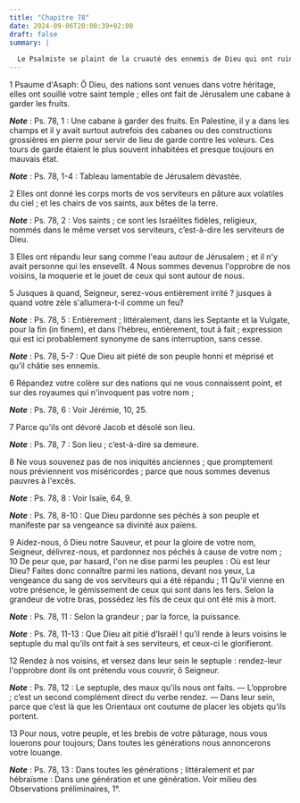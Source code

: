 ```yaml
---
title: "Chapitre 78"
date: 2024-09-06T20:00:39+02:00
draft: false
summary: |
  
  Le Psalmiste se plaint de la cruauté des ennemis de Dieu qui ont ruiné la ville et le temple de Jérusalem, et adresse des prières au Seigneur pour le peuple en captivité.
---
```



1 Psaume d'Asaph: Ô Dieu, des nations sont venues dans votre héritage, elles ont souillé votre saint temple ; elles ont fait de Jérusalem une cabane à garder les fruits.

***Note*** :  Ps. 78, 1 : Une cabane à garder des fruits. En Palestine, il y a dans les champs et il y avait surtout autrefois des cabanes ou des constructions grossières en pierre pour servir de lieu de garde contre les voleurs. Ces tours de garde étaient le plus souvent inhabitées et presque toujours en mauvais état.

***Note*** :  Ps. 78, 1-4 : Tableau lamentable de Jérusalem dévastée.


2 Elles ont donné les corps morts de vos serviteurs en pâture aux volatiles du ciel ; et les chairs de vos saints, aux bêtes de la terre.

***Note*** :  Ps. 78, 2 : Vos saints ; ce sont les Israélites fidèles, religieux, nommés dans le même verset vos serviteurs, c’est-à-dire les serviteurs de Dieu.

3 Elles ont répandu leur sang comme l'eau autour de Jérusalem ; et il n'y avait personne qui les ensevelît. 4 Nous sommes devenus l'opprobre de nos voisins, la moquerie et le jouet de ceux qui sont autour de nous.


5 Jusques à quand, Seigneur, serez-vous entièrement irrité ? jusques à quand votre zèle s'allumera-t-il comme un feu?

***Note*** :  Ps. 78, 5 : Entièrement ; littéralement, dans les Septante et la Vulgate, pour la fin (in finem), et dans l’hébreu, entièrement, tout à fait ; expression qui est ici probablement synonyme de sans interruption, sans cesse.

***Note*** :  Ps. 78, 5-7 : Que Dieu ait piété de son peuple honni et méprisé et qu’il châtie ses ennemis.

6 Répandez votre colère sur des nations qui ne vous connaissent point, et sur des royaumes qui n'invoquent pas votre nom ;

***Note*** :  Ps. 78, 6 : Voir Jérémie, 10, 25.

7 Parce qu'ils ont dévoré Jacob et désolé son lieu.

***Note*** :  Ps. 78, 7 : Son lieu ; c’est-à-dire sa demeure.

8 Ne vous souvenez pas de nos iniquités anciennes ; que promptement nous préviennent vos miséricordes ; parce que nous sommes devenus pauvres à l'excès.

***Note*** :  Ps. 78, 8 : Voir Isaïe, 64, 9.

***Note*** :  Ps. 78, 8-10 : Que Dieu pardonne ses péchés à son peuple et manifeste par sa vengeance sa divinité aux païens.


9 Aidez-nous, ô Dieu notre Sauveur, et pour la gloire de votre nom, Seigneur, délivrez-nous, et pardonnez nos péchés à cause de votre nom ; 10 De peur que, par hasard, l'on ne dise parmi les peuples : Où est leur Dieu? Faites donc connaître parmi les nations, devant nos yeux, La vengeance du sang de vos serviteurs qui a été répandu ; 11 Qu'il vienne en votre présence, le gémissement de ceux qui sont dans les fers. Selon la grandeur de votre bras, possédez les fils de ceux qui ont été mis à mort.

***Note*** :  Ps. 78, 11 : Selon la grandeur ; par la force, la puissance.

***Note*** :  Ps. 78, 11-13 : Que Dieu ait pitié d’Israël ! qu’il rende à leurs voisins le septuple du mal qu’ils ont fait à ses serviteurs, et ceux-ci le glorifieront.

12 Rendez à nos voisins, et versez dans leur sein le septuple : rendez-leur l'opprobre dont ils ont prétendu vous couvrir, ô Seigneur.

***Note*** :  Ps. 78, 12 : Le septuple, des maux qu’ils nous ont faits. ― L’opprobre ; c’est un second complément direct du verbe rendez. ― Dans leur sein, parce que c’est là que les Orientaux ont coutume de placer les objets qu’ils portent.


13 Pour nous, votre peuple, et les brebis de votre pâturage, nous vous louerons pour toujours; Dans toutes les générations nous annoncerons votre louange.

***Note*** :  Ps. 78, 13 : Dans toutes les générations ; littéralement et par hébraïsme : Dans une génération et une génération. Voir milieu des Observations préliminaires, 1°.

